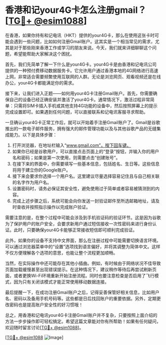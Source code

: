 # 香港和记your4G卡怎么注册gmail？[[TG💪+ @esim1088](https://t.me/s/esim1088)]

在香港，如果你持有和记电讯（HKT）提供的your4G卡，那么在使用这张卡时可能会遇到一些问题，比如如何注册Gmail账户。这其实是一个相当常见的需求，尤其是对于那些刚来香港工作或学习的朋友来说。今天，我们就来详细聊聊这个问题，希望能帮助大家解决这个困扰。

首先，我们先简单了解一下什么是your4G卡。your4G卡是由香港和记电讯公司提供的一种预付费移动数据服务卡。它允许用户通过香港本地的4G网络进行高速上网，非常适合需要频繁使用互联网的人群。无论是浏览网页、观看视频还是在线办公，your4G卡都能满足你的需求。

接下来，让我们进入正题——如何用your4G卡注册Gmail账户。首先，你需要确保自己的设备已经正确安装并激活了your4G卡。通常情况下，激活过程非常简单：只需将SIM卡插入手机或其他支持4G功能的设备中，然后按照屏幕上的提示完成设置即可。如果遇到任何问题，可以直接联系和记电讯客服寻求帮助。

一旦确认your4G卡正常工作后，就可以开始着手注册Gmail账户了。Gmail是谷歌推出的一款电子邮件服务，拥有强大的邮件管理功能以及与其他谷歌产品的无缝集成能力。以下是具体步骤：

1. 打开浏览器，在地址栏输入“www.gmail.com”，按下回车键。
2. 如果你已经是谷歌用户，可以直接点击页面上的“登录”按钮，并输入你的用户名和密码；如果是第一次使用，则需要点击“创建账号”。
3. 在接下来的界面中，你需要填写一些基本信息，包括姓名、生日等。这些信息将用于建立你的Google账户。
4. 接下来会要求你选择一个用户名。这里建议尽量选择容易记住且与自己相关联的名字作为用户名。
5. 设置密码时，请务必保证其安全性，避免使用过于简单或者容易被猜测到的内容。
6. 完成上述步骤之后，系统可能会向你发送一封验证邮件至所选邮箱地址，请及时查收并按照指示操作以完成账户验证。

需要注意的是，在整个过程中可能会涉及到手机验证码的验证环节。这是因为谷歌为了保护用户的账户安全，会要求新用户通过短信接收一次性密码来进行身份认证。此时，只要确保your4G卡能够正常接收短信即可顺利完成验证。

此外，如果你的设备不支持中文界面，那么在注册过程中可能需要切换语言环境。可以通过浏览器菜单中的“设置”选项找到语言偏好，并将其调整为简体中文。这样不仅方便理解各个选项的意思，也能让整个流程更加顺畅。

当然，在实际操作中还可能存在其他小插曲。例如，有时候由于网络状况不佳导致页面加载缓慢甚至出现错误提示。在这种情况下，建议稍作等待后再尝试刷新页面，或者更换Wi-Fi环境重新开始注册流程。同时也要注意检查是否启用了飞行模式，因为只有关闭该模式才能正常使用移动数据连接。

最后提醒一下，在成功注册Gmail账户之后，记得妥善保管好相关信息，比如用户名、密码以及备用手机号码等。这些都是日后找回账户的重要依据。另外，定期更改密码也是提高账户安全性的好习惯哦！

总之，用香港和记电讯your4G卡注册Gmail账户并不复杂，只要按照上面介绍的方法一步步操作即可轻松搞定。希望这篇文章能对你有所帮助！如果有任何疑问，欢迎随时留言讨论[[TG💪+ @esim1088](https://t.me/s/esim1088)]。

[[TG💪+ @esim1088](https://t.me/s/esim1088) ![Image](https://i.postimg.cc/4NQfJmqS/Snipaste-2025-05-13-00-14-12.png)]